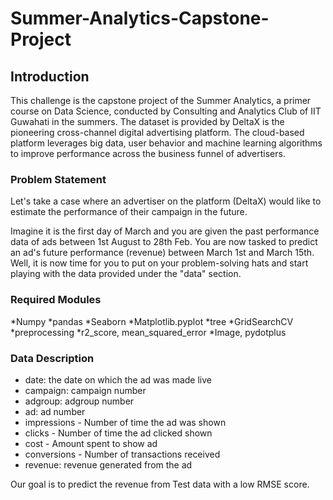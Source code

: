 # Summer-Analytics-Capstone-Project
## Introduction
This challenge is the capstone project of the Summer Analytics, a primer course on Data Science, conducted by Consulting and Analytics Club of IIT Guwahati in the summers.
The dataset is provided by DeltaX is the pioneering cross-channel digital advertising platform. The cloud-based platform leverages big data, user behavior
and machine learning algorithms to improve performance across the business funnel of advertisers.

### Problem Statement
Let's take a case where an advertiser on the platform (DeltaX) would like to estimate the performance of their campaign in the future.

Imagine it is the first day of March and you are given the past performance data of ads between 1st August to 28th Feb. You are now tasked to predict an ad's future performance (revenue) between March 1st and March 15th. Well, it is now time for you to put on your problem-solving hats and start playing with the data provided under the "data" section.

### Required Modules
*Numpy
*pandas
*Seaborn
*Matplotlib.pyplot
*tree
*GridSearchCV
*preprocessing
*r2_score, mean_squared_error
*Image, pydotplus

### Data Description
* date: the date on which the ad was made live
* campaign: campaign number
* adgroup: adgroup number
* ad: ad number
* impressions - Number of time the ad was shown
* clicks - Number of time the ad clicked shown
* cost - Amount spent to show ad
* conversions - Number of transactions received
* revenue: revenue generated from the ad

Our goal is to predict the revenue from Test data with a low RMSE score.
